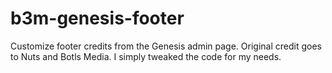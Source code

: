 # b3m-genesis-footer
Customize footer credits from the Genesis admin page. Original credit goes to Nuts and Botls Media. I simply tweaked the code for my needs.
